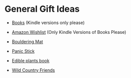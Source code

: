 # General Gift Ideas

- [Books](https://github.com/TerryLansdown/lists/blob/master/books-to-get.md) (Kindle versions only please)

- [Amazon Wishlist](https://www.amazon.co.uk/hz/wishlist/ls/amYEMNIYY7ALL8?ref_=wl_share)  (Only Kindle Versions of Books Please)
- [Bouldering Mat](https://alpkit.com/products/mujo-bouldering-mat)
- [Panic Stick](https://www.decathlon.co.uk/p/kong-panic-quickdraw/_/R-p-X8360989?mc=8360989&utm_term=8360989-2047927&srsltid=AQP2TeMJyomYzm7ndeArxHt-vzY7RFGqvi6cEx7vPacHj6oD0tjnVcpYQr)
- [Edible plants book](https://shop.eatweeds.co.uk/products/edible-and-medicinal-wild-plants-of-britain-and-ireland?utm_source=website&utm_medium=organic&utm_campaign=Edible+and+Medicinal+Wild+Plants&utm_content=embed&utm_term=v-A)
- [Wild Country Friends](https://rockrun.com/products/wild-country-friend-1-2-3-set)
